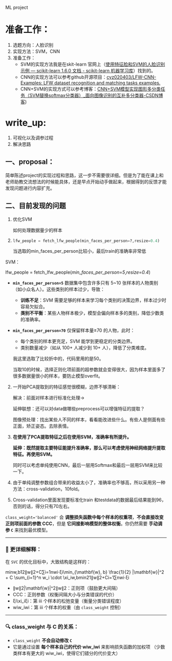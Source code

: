  ML project

# 准备工作：

1. 选题方向：人脸识别
2. 实现方法：SVM，CNN
3. 准备工作：
   - SVM的实现方法我是在skit-learn 官网上（[使用特征脸和SVM的人脸识别示例 — scikit-learn 1.6.0 文档 - scikit-learn 机器学习库](https://scikit-learn.cn/1.6/auto_examples/applications/plot_face_recognition.html?utm_source=chatgpt.com)）找到的。
   - CNN的实现方法可以参考github开源项目：[cyz020403/LFW-CNN-Examples: LFW dataset recognition and matching tasks examples.](https://github.com/cyz020403/LFW-CNN-Examples?utm_source=chatgpt.com)
   - CNN+SVM的实现方式可以参考博客：[CNN+SVM模型实现图形多分类任务（SVM替换softmax分类器）_面向图像识别的互补多分类器-CSDN博客](https://blog.csdn.net/weixin_40651515/article/details/105898211))



# write_up:

1. 可视化以及调参过程
2. 解决思路



## 一、proposal：

简单陈述project的实现过程和思路，这一步不需要很详细。但是为了能在课上和老师助教交流想法的时候能具体，还是早点开始动手做起来，根据得到的反馈才能发现问题进行内容扩充。



## 二、目前发现的问题

1. 优化SVM

   如何处理数据量少的样本

   

1. ```py
   lfw_people = fetch_lfw_people(min_faces_per_person=?,resize=0.4)
   ```

   当选取的min_faces_per_person比较小，最后train的准确率非常低



SVM：

lfw_people = fetch_lfw_people(*min_faces_per_person*=*5*,*resize*=*0.4*)

- **`min_faces_per_person=5`**
  数据集中包含许多只有 5~10 张样本的人物类别（如小众名人）。这些类别的样本过少，导致：
  
  - **训练不足**：SVM 需要足够的样本来学习每个类别的决策边界，样本过少时容易欠拟合。
  - **类别不平衡**：某些人物样本极少，模型会偏向样本多的类别，降低少数类的准确率。
  
- **`min_faces_per_person=70`**
  仅保留样本量≥70 的人物，此时：
  
  - 每个类别的样本更充足，SVM 能学到更稳定的分类边界。
  - 类别数量减少（如从 100+ 人减少到 10+ 人），降低了分类难度。
  
  我这里选取了比较折中的，代码里用的是50。
  
  当取10的时候，选择正则化项前面的超参数就会变得很大，因为样本里面多了很多数据量很小的样本，要防止模型overfit。

2. 一开始PCA提取到的特征感觉很模糊，边界不够清晰：

   解决：前面对样本进行标准化处理->

   延伸联想：还可以对data做哪些preprocess可以增强特征的提取？

   图像预处理：找出某些人不同的样本，看看能改进些什么。有些人是侧面有些正面，矫正姿态。去除表情。

3. **在使用了PCA提取特征之后在使用SVM，准确率有所提升。**

   **延伸：既然提取主要特征能提升准确率，那么可以考虑使用神经网络提升提取特征。再使用SVM。**

   同时可以考虑单纯使用CNN，最后一层用Softmax和最后一层用SVM来比较一下。

4. 由于单纯调整参数组合带来的收益太小了，准确率也不够高，所以采用另一种方法：cross-validation，10fold。

5. Cross-validation里面发现要标准化train 和testdata的数据最后结果能到96，否则的话，得分只有70左右。

   

`class_weight='balanced'` 会 **调整损失函数中每个样本的权重项**，**不会直接改变正则项前面的参数 CCC**，但是 **它间接影响模型的整体权衡**。你仍然需要 **手动调参 `C`** 来找到最优模型。

------

### 📌 更详细解释：

在 `SVC` 的优化目标中，大致结构是这样的：

min⁡w,b12∥w∥2+C∑i=1nwi⋅ξi\min_{\mathbf{w}, b} \frac{1}{2} \|\mathbf{w}\|^2 + C \sum_{i=1}^n w_i \cdot \xi_iw,bmin21∥w∥2+Ci=1∑nwi⋅ξi

- ∥w∥2\|\mathbf{w}\|^2∥w∥2：正则项（鼓励更大间隔）
- CCC：正则参数（权衡间隔大小与分类错误的代价）
- ξi\xi_iξi：第 iii 个样本的松弛变量（衡量分类错误程度）
- wiw_iwi：第 iii 个样本的权重（由 `class_weight` 控制）

------

### 🔍 class_weight 与 C 的关系：

- `class_weight` **不会自动修改 `C`**
- 它是通过设置 **每个样本自己的代价 wiw_iwi** 来影响损失函数的加权项
   （少数类样本有更大的 wiw_iwi​，使得它们错分的代价变大）
